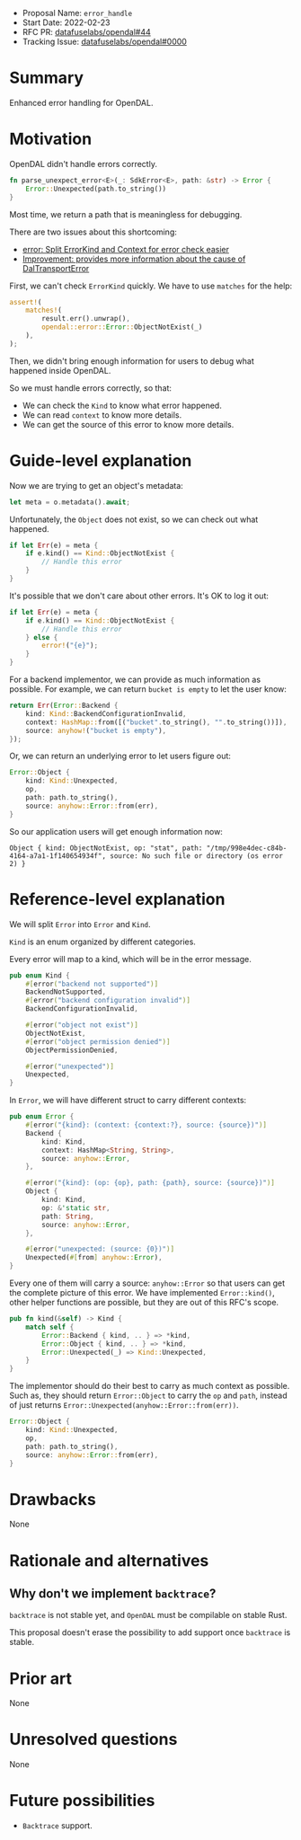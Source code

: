 - Proposal Name: `error_handle`
- Start Date: 2022-02-23
- RFC PR: [datafuselabs/opendal#44](https://github.com/datafuselabs/opendal/pull/44)
- Tracking Issue: [datafuselabs/opendal#0000](https://github.com/datafuselabs/opendal/issues/0000)

# Summary

Enhanced error handling for OpenDAL.

# Motivation

OpenDAL didn't handle errors correctly.

```rust
fn parse_unexpect_error<E>(_: SdkError<E>, path: &str) -> Error {
    Error::Unexpected(path.to_string())
}
```

Most time, we return a path that is meaningless for debugging.

There are two issues about this shortcoming:

- [error: Split ErrorKind and Context for error check easier](https://github.com/datafuselabs/opendal/issues/24)
- [Improvement: provides more information about the cause of DalTransportError](https://github.com/datafuselabs/opendal/issues/29)

First, we can't check `ErrorKind` quickly. We have to use `matches` for the help:

```rust
assert!(
    matches!(
        result.err().unwrap(),
        opendal::error::Error::ObjectNotExist(_)
    ),
);
```

Then, we didn't bring enough information for users to debug what happened inside OpenDAL.

So we must handle errors correctly, so that:

- We can check the `Kind` to know what error happened.
- We can read `context` to know more details.
- We can get the source of this error to know more details.

# Guide-level explanation

Now we are trying to get an object's metadata:

```rust
let meta = o.metadata().await;
```

Unfortunately, the `Object` does not exist, so we can check out what happened.

```rust
if let Err(e) = meta {
    if e.kind() == Kind::ObjectNotExist {
        // Handle this error
    }
}
```

It's possible that we don't care about other errors. It's OK to log it out:

```rust
if let Err(e) = meta {
    if e.kind() == Kind::ObjectNotExist {
        // Handle this error
    } else {
        error!("{e}");
    }
}
```

For a backend implementor, we can provide as much information as possible. For example, we can return `bucket is empty` to let the user know:

```rust
return Err(Error::Backend {
    kind: Kind::BackendConfigurationInvalid,
    context: HashMap::from([("bucket".to_string(), "".to_string())]),
    source: anyhow!("bucket is empty"),
});
```

Or, we can return an underlying error to let users figure out:

```rust
Error::Object {
    kind: Kind::Unexpected,
    op,
    path: path.to_string(),
    source: anyhow::Error::from(err),
}
```

So our application users will get enough information now:

```shell
Object { kind: ObjectNotExist, op: "stat", path: "/tmp/998e4dec-c84b-4164-a7a1-1f140654934f", source: No such file or directory (os error 2) }
```


# Reference-level explanation

We will split `Error` into `Error` and `Kind`.

`Kind` is an enum organized by different categories.

Every error will map to a kind, which will be in the error message.

```rust
pub enum Kind {
    #[error("backend not supported")]
    BackendNotSupported,
    #[error("backend configuration invalid")]
    BackendConfigurationInvalid,

    #[error("object not exist")]
    ObjectNotExist,
    #[error("object permission denied")]
    ObjectPermissionDenied,

    #[error("unexpected")]
    Unexpected,
}
```

In `Error`, we will have different struct to carry different contexts:

```rust
pub enum Error {
    #[error("{kind}: (context: {context:?}, source: {source})")]
    Backend {
        kind: Kind,
        context: HashMap<String, String>,
        source: anyhow::Error,
    },

    #[error("{kind}: (op: {op}, path: {path}, source: {source})")]
    Object {
        kind: Kind,
        op: &'static str,
        path: String,
        source: anyhow::Error,
    },

    #[error("unexpected: (source: {0})")]
    Unexpected(#[from] anyhow::Error),
}
```

Every one of them will carry a source: `anyhow::Error` so that users can get the complete picture of this error. We have implemented `Error::kind()`, other helper functions are possible, but they are out of this RFC's scope.

```rust
pub fn kind(&self) -> Kind {
    match self {
        Error::Backend { kind, .. } => *kind,
        Error::Object { kind, .. } => *kind,
        Error::Unexpected(_) => Kind::Unexpected,
    }
}
```

The implementor should do their best to carry as much context as possible. Such as, they should return `Error::Object` to carry the `op` and `path`, instead of just returns `Error::Unexpected(anyhow::Error::from(err))`.

```rust
Error::Object {
    kind: Kind::Unexpected,
    op,
    path: path.to_string(),
    source: anyhow::Error::from(err),
}
```

# Drawbacks

None

# Rationale and alternatives

## Why don't we implement `backtrace`?

`backtrace` is not stable yet, and `OpenDAL` must be compilable on stable Rust.

This proposal doesn't erase the possibility to add support once `backtrace` is stable.

# Prior art

None

# Unresolved questions

None

# Future possibilities

- `Backtrace` support.
